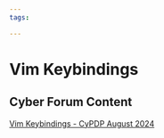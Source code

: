 ```yaml
---
tags:

---
```

# Vim Keybindings

## Cyber Forum Content

[Vim Keybindings - CyPDP August 2024](https://dewccorporate.sharepoint.com/sites/SoftwareEngineeringTeam/Shared%20Documents/Forms/AllItems.aspx?FolderCTID=0x012000121E1AA383E5C544BC06DE68DCD2E679&id=%2Fsites%2FSoftwareEngineeringTeam%2FShared%20Documents%2FPD%20Forums%2FVim%20Keybindings%20%2D%20August%202024&viewid=d3336e8c%2D13bb%2D4212%2D9cff%2Ddbde1a944302)  
